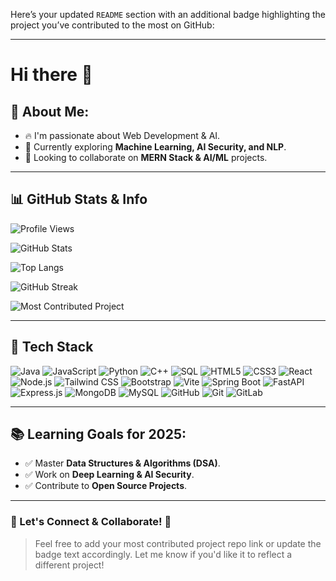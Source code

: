 Here’s your updated `README` section with an additional badge highlighting the project you’ve contributed to the most on GitHub:

---

# Hi there 👋

## 📖 About Me:

* 🔥 I'm passionate about Web Development & AI.
* 🚀 Currently exploring **Machine Learning, AI Security, and NLP**.
* 🎯 Looking to collaborate on **MERN Stack & AI/ML** projects.

---

## 📊 GitHub Stats & Info

<!-- Total GitHub views badge -->

![Profile Views](https://komarev.com/ghpvc/?username=Rayyangit\&style=flat-square\&color=blue)

<!-- GitHub Stats Card -->

![GitHub Stats](https://github-readme-stats.vercel.app/api?username=Rayyangit\&show_icons=true\&count_private=true\&hide_title=true\&theme=radical)

<!-- Top Languages -->

![Top Langs](https://github-readme-stats.vercel.app/api/top-langs/?username=Rayyangit\&layout=compact\&theme=radical)

<!-- GitHub Streak -->

![GitHub Streak](https://github-readme-streak-stats.herokuapp.com/?user=Rayyangit\&theme=radical)

<!-- Most Contributed Project -->

![Most Contributed Project](https://img.shields.io/badge/Top%20Project-Zomato%20Clone-red?style=for-the-badge\&logo=github\&logoColor=white)

---

## 🚀 Tech Stack

![Java](https://img.shields.io/badge/Java-%23ED8B00.svg?style=for-the-badge\&logo=openjdk\&logoColor=white)
![JavaScript](https://img.shields.io/badge/JavaScript-%23F7DF1E.svg?style=for-the-badge\&logo=javascript\&logoColor=black)
![Python](https://img.shields.io/badge/Python-%233776AB.svg?style=for-the-badge\&logo=python\&logoColor=white)
![C++](https://img.shields.io/badge/C++-%2300599C.svg?style=for-the-badge\&logo=c%2B%2B\&logoColor=white)
![SQL](https://img.shields.io/badge/SQL-%2300f.svg?style=for-the-badge\&logo=mysql\&logoColor=white)
![HTML5](https://img.shields.io/badge/HTML5-%23E34F26.svg?style=for-the-badge\&logo=html5\&logoColor=white)
![CSS3](https://img.shields.io/badge/CSS3-%231572B6.svg?style=for-the-badge\&logo=css3\&logoColor=white)
![React](https://img.shields.io/badge/React-%2320232a.svg?style=for-the-badge\&logo=react\&logoColor=%2361DAFB)
![Node.js](https://img.shields.io/badge/Node.js-%2343853D.svg?style=for-the-badge\&logo=node.js\&logoColor=white)
![Tailwind CSS](https://img.shields.io/badge/Tailwind_CSS-%2338B2AC.svg?style=for-the-badge\&logo=tailwind-css\&logoColor=white)
![Bootstrap](https://img.shields.io/badge/Bootstrap-%237952B3.svg?style=for-the-badge\&logo=bootstrap\&logoColor=white)
![Vite](https://img.shields.io/badge/Vite-%23646CFF.svg?style=for-the-badge\&logo=vite\&logoColor=white)
![Spring Boot](https://img.shields.io/badge/Spring_Boot-%236DB33F.svg?style=for-the-badge\&logo=spring\&logoColor=white)
![FastAPI](https://img.shields.io/badge/FastAPI-%230092E6.svg?style=for-the-badge\&logo=fastapi\&logoColor=white)
![Express.js](https://img.shields.io/badge/Express.js-%23404D59.svg?style=for-the-badge\&logo=express\&logoColor=white)
![MongoDB](https://img.shields.io/badge/MongoDB-%2347A248.svg?style=for-the-badge\&logo=mongodb\&logoColor=white)
![MySQL](https://img.shields.io/badge/MySQL-%2300f.svg?style=for-the-badge\&logo=mysql\&logoColor=white)
![GitHub](https://img.shields.io/badge/GitHub-%23121011.svg?style=for-the-badge\&logo=github\&logoColor=white)
![Git](https://img.shields.io/badge/Git-%23F05032.svg?style=for-the-badge\&logo=git\&logoColor=white)
![GitLab](https://img.shields.io/badge/GitLab-%23FC6D26.svg?style=for-the-badge\&logo=gitlab\&logoColor=white)

---

## 📚 Learning Goals for 2025:

* ✅ Master **Data Structures & Algorithms (DSA)**.
* ✅ Work on **Deep Learning & AI Security**.
* ✅ Contribute to **Open Source Projects**.

---

### **📢 Let's Connect & Collaborate! 🚀**

> Feel free to add your most contributed project repo link or update the badge text accordingly. Let me know if you'd like it to reflect a different project!
